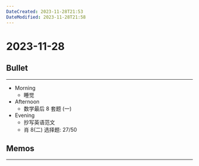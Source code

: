 ```yaml
---
DateCreated: 2023-11-28T21:53
DateModified: 2023-11-28T21:58
---
```

# 2023-11-28

## Bullet
---
- Morning
	- 睡觉
- Afternoon
	- 数学最后 8 套题 (一)
- Evening
	- 抄写英语范文
	- 肖 8(二) 选择题: 27/50
## Memos
---
